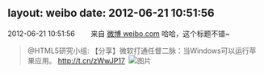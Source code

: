 layout: weibo
date: 2012-06-21 10:51:56
---
2012-06-21 10:51:56  &nbsp;&nbsp;&nbsp;&nbsp;&nbsp;&nbsp; 来自 <a href="http://weibo.com/" rel="nofollow">微博 weibo.com</a>
哈哈，这个标题不错~
>  @HTML5研究小组: 【分享】微软打通任督二脉：当Windows可以运行苹果应用。 http://t.cn/zWwJP17 ​​​
>  ![图片](https://ww3.sinaimg.cn/large/71ec5295jw1du5lacn7idj.jpg)
